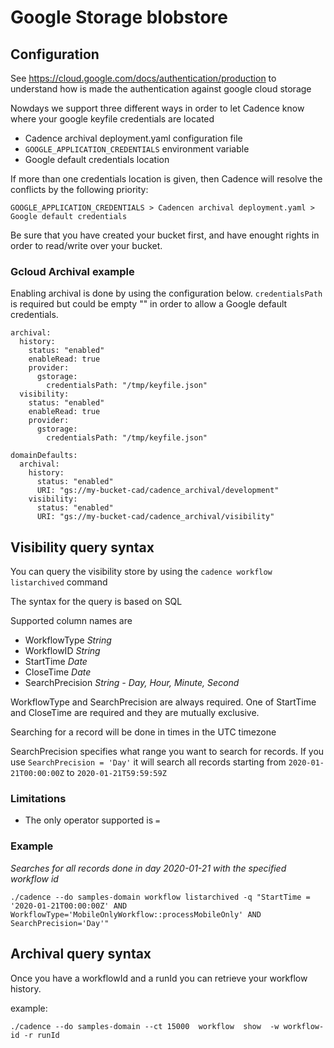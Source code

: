 # Google Storage blobstore
## Configuration
See https://cloud.google.com/docs/authentication/production to understand how is made the authentication against google cloud storage

Nowdays we support three different ways in order to let Cadence know where your google keyfile credentials are located

* Cadence archival deployment.yaml configuration file
* `GOOGLE_APPLICATION_CREDENTIALS` environment variable
*  Google default credentials location

If more than one credentials location is given, then Cadence will resolve the conflicts by the following priority:

`GOOGLE_APPLICATION_CREDENTIALS > Cadencen archival deployment.yaml > Google default credentials`

Be sure that you have created your bucket first, and have enought rights in order to read/write over your bucket.

### Gcloud Archival example

Enabling archival is done by using the configuration below. `credentialsPath` is required but could be empty "" in order to allow a Google default credentials.

```
archival:
  history:
    status: "enabled"
    enableRead: true
    provider:
      gstorage:
        credentialsPath: "/tmp/keyfile.json"
  visibility:
    status: "enabled"
    enableRead: true
    provider:
      gstorage:
        credentialsPath: "/tmp/keyfile.json"

domainDefaults:
  archival:
    history:
      status: "enabled"
      URI: "gs://my-bucket-cad/cadence_archival/development"
    visibility:
      status: "enabled"
      URI: "gs://my-bucket-cad/cadence_archival/visibility"
```

## Visibility query syntax
You can query the visibility store by using the `cadence workflow listarchived` command

The syntax for the query is based on SQL

Supported column names are
- WorkflowType *String*
- WorkflowID *String*
- StartTime *Date*
- CloseTime *Date*
- SearchPrecision *String - Day, Hour, Minute, Second*

WorkflowType and SearchPrecision are always required. One of StartTime and CloseTime are required and they are mutually exclusive.

Searching for a record will be done in times in the UTC timezone

SearchPrecision specifies what range you want to search for records. If you use `SearchPrecision = 'Day'`
it will search all records starting from `2020-01-21T00:00:00Z` to `2020-01-21T59:59:59Z` 

### Limitations

- The only operator supported is `=` 

### Example

*Searches for all records done in day 2020-01-21 with the specified workflow id*

`./cadence --do samples-domain workflow listarchived -q "StartTime = '2020-01-21T00:00:00Z' AND WorkflowType='MobileOnlyWorkflow::processMobileOnly' AND SearchPrecision='Day'"`

## Archival query syntax

Once you have a workflowId and a runId you can retrieve your workflow history.

example:

`./cadence --do samples-domain --ct 15000  workflow  show  -w workflow-id -r runId`